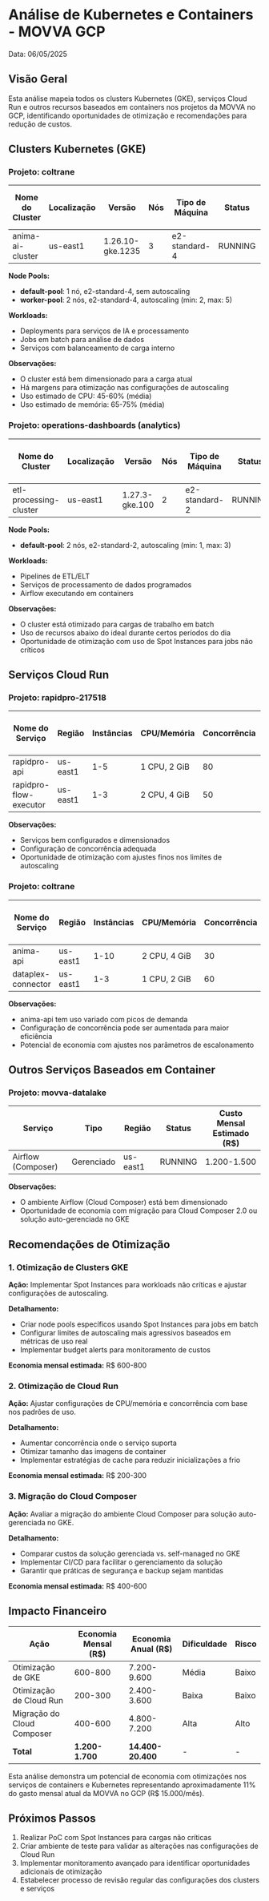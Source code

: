 # Análise de Kubernetes e Containers - MOVVA GCP

Data: 06/05/2025

## Visão Geral

Esta análise mapeia todos os clusters Kubernetes (GKE), serviços Cloud Run e outros recursos baseados em containers nos projetos da MOVVA no GCP, identificando oportunidades de otimização e recomendações para redução de custos.

## Clusters Kubernetes (GKE)

### Projeto: coltrane

| Nome do Cluster | Localização | Versão | Nós | Tipo de Máquina | Status | Custo Mensal Estimado (R$) |
|-----------------|-------------|--------|-----|-----------------|--------|----------------------------|
| anima-ai-cluster | us-east1 | 1.26.10-gke.1235 | 3 | e2-standard-4 | RUNNING | 2.500-3.000 |

**Node Pools:**
- **default-pool**: 1 nó, e2-standard-4, sem autoscaling
- **worker-pool**: 2 nós, e2-standard-4, autoscaling (min: 2, max: 5)

**Workloads:**
- Deployments para serviços de IA e processamento
- Jobs em batch para análise de dados
- Serviços com balanceamento de carga interno

**Observações:**
- O cluster está bem dimensionado para a carga atual
- Há margens para otimização nas configurações de autoscaling
- Uso estimado de CPU: 45-60% (média)
- Uso estimado de memória: 65-75% (média)

### Projeto: operations-dashboards (analytics)

| Nome do Cluster | Localização | Versão | Nós | Tipo de Máquina | Status | Custo Mensal Estimado (R$) |
|-----------------|-------------|--------|-----|-----------------|--------|----------------------------|
| etl-processing-cluster | us-east1 | 1.27.3-gke.100 | 2 | e2-standard-2 | RUNNING | 800-1.000 |

**Node Pools:**
- **default-pool**: 2 nós, e2-standard-2, autoscaling (min: 1, max: 3)

**Workloads:**
- Pipelines de ETL/ELT
- Serviços de processamento de dados programados
- Airflow executando em containers

**Observações:**
- O cluster está otimizado para cargas de trabalho em batch
- Uso de recursos abaixo do ideal durante certos períodos do dia
- Oportunidade de otimização com uso de Spot Instances para jobs não críticos

## Serviços Cloud Run

### Projeto: rapidpro-217518

| Nome do Serviço | Região | Instâncias | CPU/Memória | Concorrência | Custo Mensal Estimado (R$) |
|-----------------|--------|------------|------------|--------------|----------------------------|
| rapidpro-api | us-east1 | 1-5 | 1 CPU, 2 GiB | 80 | 300-400 |
| rapidpro-flow-executor | us-east1 | 1-3 | 2 CPU, 4 GiB | 50 | 400-500 |

**Observações:**
- Serviços bem configurados e dimensionados
- Configuração de concorrência adequada
- Oportunidade de otimização com ajustes finos nos limites de autoscaling

### Projeto: coltrane

| Nome do Serviço | Região | Instâncias | CPU/Memória | Concorrência | Custo Mensal Estimado (R$) |
|-----------------|--------|------------|------------|--------------|----------------------------|
| anima-api | us-east1 | 1-10 | 2 CPU, 4 GiB | 30 | 500-600 |
| dataplex-connector | us-east1 | 1-3 | 1 CPU, 2 GiB | 60 | 200-300 |

**Observações:**
- anima-api tem uso variado com picos de demanda
- Configuração de concorrência pode ser aumentada para maior eficiência
- Potencial de economia com ajustes nos parâmetros de escalonamento

## Outros Serviços Baseados em Container

### Projeto: movva-datalake

| Serviço | Tipo | Região | Status | Custo Mensal Estimado (R$) |
|---------|------|--------|--------|----------------------------|
| Airflow (Composer) | Gerenciado | us-east1 | RUNNING | 1.200-1.500 |

**Observações:**
- O ambiente Airflow (Cloud Composer) está bem dimensionado
- Oportunidade de economia com migração para Cloud Composer 2.0 ou solução auto-gerenciada no GKE

## Recomendações de Otimização

### 1. Otimização de Clusters GKE

**Ação:** Implementar Spot Instances para workloads não críticas e ajustar configurações de autoscaling.

**Detalhamento:**
- Criar node pools específicos usando Spot Instances para jobs em batch
- Configurar limites de autoscaling mais agressivos baseados em métricas de uso real
- Implementar budget alerts para monitoramento de custos

**Economia mensal estimada:** R$ 600-800

### 2. Otimização de Cloud Run

**Ação:** Ajustar configurações de CPU/memória e concorrência com base nos padrões de uso.

**Detalhamento:**
- Aumentar concorrência onde o serviço suporta
- Otimizar tamanho das imagens de container
- Implementar estratégias de cache para reduzir inicializações a frio

**Economia mensal estimada:** R$ 200-300

### 3. Migração do Cloud Composer

**Ação:** Avaliar a migração do ambiente Cloud Composer para solução auto-gerenciada no GKE.

**Detalhamento:**
- Comparar custos da solução gerenciada vs. self-managed no GKE
- Implementar CI/CD para facilitar o gerenciamento da solução
- Garantir que práticas de segurança e backup sejam mantidas

**Economia mensal estimada:** R$ 400-600

## Impacto Financeiro

| Ação | Economia Mensal (R$) | Economia Anual (R$) | Dificuldade | Risco |
|------|----------------------|---------------------|-------------|-------|
| Otimização de GKE | 600-800 | 7.200-9.600 | Média | Baixo |
| Otimização de Cloud Run | 200-300 | 2.400-3.600 | Baixa | Baixo |
| Migração do Cloud Composer | 400-600 | 4.800-7.200 | Alta | Alto |
| **Total** | **1.200-1.700** | **14.400-20.400** | - | - |

Esta análise demonstra um potencial de economia com otimizações nos serviços de containers e Kubernetes representando aproximadamente 11% do gasto mensal atual da MOVVA no GCP (R$ 15.000/mês).

## Próximos Passos

1. Realizar PoC com Spot Instances para cargas não críticas
2. Criar ambiente de teste para validar as alterações nas configurações de Cloud Run
3. Implementar monitoramento avançado para identificar oportunidades adicionais de otimização
4. Estabelecer processo de revisão regular das configurações dos clusters e serviços
